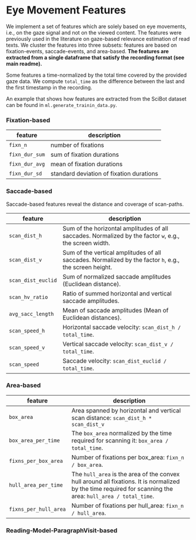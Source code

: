 # Eye Movement Features
We implement a set of features which are solely based on eye movements, i.e., on the gaze signal and not on the viewed content. The features were previously used in the literature on gaze-based relevance estimation of read texts. We cluster the features into three subsets: features are based on fixation-events, saccade-events, and area-based. **The features are extracted from a single dataframe that satisfy the recording format (see main readme).**

Some features a time-normalized by the total time covered by the provided gaze data. We compute `total_time` as the difference between the last and the first timestamp in the recording.

An example that shows how features are extracted from the SciBot dataset can be found in `ml.generate_trainin_data.py`.

### Fixation-based

| feature | description |
| ------- | ----------- |
| `fixn_n` | number of fixations |
| `fixn_dur_sum` | sum of fixation durations |
| `fixn_dur_avg` | mean of fixation durations |
| `fixn_dur_sd` | standard deviation of fixation durations |

### Saccade-based
Saccade-based features reveal the distance and coverage of scan-paths.

| feature | description |
| ------- | ----------- |
| `scan_dist_h` | Sum of the horizontal amplitudes of all saccades. Normalized by the factor `w`, e.g., the screen width. |
| `scan_dist_v` | Sum of the vertical amplitudes of all saccades. Normalized by the factor `h`, e.g., the screen height. |
| `scan_dist_euclid` | Sum of normalized saccade amplitudes (Euclidean distance). |
| `scan_hv_ratio` | Ratio of summed horizontal and vertical saccade amplitudes. |
| `avg_sacc_length` | Mean of saccade amplitudes (Mean of Euclidean distances). |
| `scan_speed_h` | Horizontal saccade velocity: `scan_dist_h / total_time`. |
| `scan_speed_v` | Vertical saccade velocity: `scan_dist_v / total_time`. |
| `scan_speed` | Saccade velocity: `scan_dist_euclid / total_time`. |

### Area-based

| feature | description |
| ------- | ----------- |
| `box_area` | Area spanned by horizontal and vertical scan distance: `scan_dist_h * scan_dist_v` |
| `box_area_per_time` | The `box_area` normalized by the time required for scanning it: `box_area / total_time`. |
| `fixns_per_box_area` | Number of fixations per box_area: `fixn_n / box_area`. |
| `hull_area_per_time` | The `hull_area` is the area of the convex hull around all fixations. It is normalized by the time required for scanning the area: `hull_area / total_time`. |
| `fixns_per_hull_area` | Number of fixations per hull_area: `fixn_n / hull_area`. |

### Reading-Model-ParagraphVisit-based

